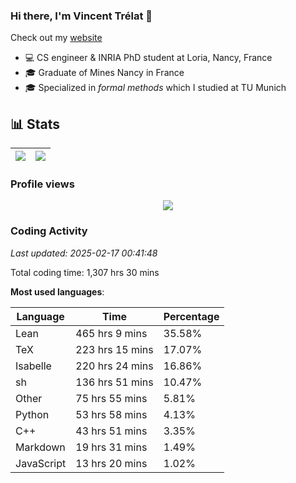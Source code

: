 ### Hi there, I'm Vincent Trélat 👋

Check out my [website](https://vtrelat.github.io)

-   💻 CS engineer & INRIA PhD student at Loria, Nancy, France
-   🎓 Graduate of Mines Nancy in France
-   🎓 Specialized in _formal methods_ which I studied at TU Munich

## 📊 **Stats**

| <img align="center" src="https://readme-stats.clckblog.space/api?username=VTrelat&show_icons=true&include_all_commits=true&theme=tokyonight&hide_border=true" /> | <img align="center" src="https://readme-stats.clckblog.space/api/top-langs/?username=VTrelat&layout=compact&theme=tokyonight&hide_border=true" /> |
| ---------------------------------------------------------------------------------------------------------------------------------------------------------------- | ------------------------------------------------------------------------------------------------------------------------------------------------- |

### Profile views

<p align="center">
 <img src="https://profile-counter.glitch.me/VTrelat/count.svg" />
</p>

<!--automations-->
### Coding Activity
_Last updated: 2025-02-17 00:41:48_

Total coding time: 1,307 hrs 30 mins

**Most used languages**:

| Language | Time | Percentage |
| ------------- | ------------- | ------------- |
| Lean | 465 hrs 9 mins | 35.58% |
| TeX | 223 hrs 15 mins | 17.07% |
| Isabelle | 220 hrs 24 mins | 16.86% |
| sh | 136 hrs 51 mins | 10.47% |
| Other | 75 hrs 55 mins | 5.81% |
| Python | 53 hrs 58 mins | 4.13% |
| C++ | 43 hrs 51 mins | 3.35% |
| Markdown | 19 hrs 31 mins | 1.49% |
| JavaScript | 13 hrs 20 mins | 1.02% |

